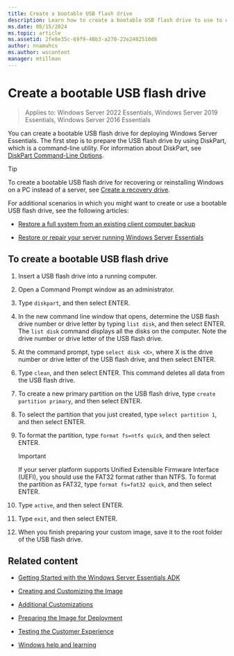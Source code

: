 ```yaml
---
title: Create a bootable USB flash drive
description: Learn how to create a bootable USB flash drive to use to deploy Windows Server Essentials.
ms.date: 08/15/2024
ms.topic: article
ms.assetid: 2fe8e35c-69f9-40b3-a270-22e2402510d8
author: nnamuhcs
ms.author: wscontent
manager: mtillman
---
```


# Create a bootable USB flash drive

>Applies to: Windows Server 2022 Essentials, Windows Server 2019 Essentials, Windows Server 2016 Essentials

You can create a bootable USB flash drive for deploying Windows Server Essentials. The first step is to prepare the USB flash drive by using DiskPart, which is a command-line utility. For information about DiskPart, see [DiskPart Command-Line Options](../../WindowsServerDocs/administration/windows-commands/diskpart.md).

> [!TIP]
> To create a bootable USB flash drive for recovering or reinstalling Windows on a PC instead of a server, see [Create a recovery drive](https://support.microsoft.com/help/4026852/windows-create-a-recovery-drive).

For additional scenarios in which you might want to create or use a bootable USB flash drive, see the following articles:

- [Restore a full system from an existing client computer backup](../manage/restore-a-full-system-from-an-existing-client-computer-backup.md)

- [Restore or repair your server running Windows Server Essentials](../manage/restore-or-repair-your-server-running-windows-server-essentials.md)


## To create a bootable USB flash drive

1.  Insert a USB flash drive into a running computer.

2.  Open a Command Prompt window as an administrator.

3.  Type `diskpart`, and then select ENTER.

4.  In the new command line window that opens, determine the USB flash drive number or drive letter by typing `list disk`, and then select ENTER. The `list disk` command displays all the disks on the computer. Note the drive number or drive letter of the USB flash drive.

5.  At the command prompt, type `select disk <X>`, where X is the drive number or drive letter of the USB flash drive, and then select ENTER.

6.  Type `clean`, and then select ENTER. This command deletes all data from the USB flash drive.

7.  To create a new primary partition on the USB flash drive, type `create partition primary`, and then select ENTER.

8.  To select the partition that you just created, type `select partition 1`, and then select ENTER.

9. To format the partition, type `format fs=ntfs quick`, and then select ENTER.

    > [!IMPORTANT]
    > If your server platform supports Unified Extensible Firmware Interface (UEFI), you should use the FAT32 format rather than NTFS. To format the partition as FAT32, type `format fs=fat32 quick`, and then select ENTER.

10. Type `active`, and then select ENTER.

11. Type `exit`, and then select ENTER.

12. When you finish preparing your custom image, save it to the root folder of the USB flash drive.

## Related content

- [Getting Started with the Windows Server Essentials ADK](Getting-Started-with-the-Windows-Server-Essentials-ADK.md)
- [Creating and Customizing the Image](Creating-and-Customizing-the-Image.md)
- [Additional Customizations](Additional-Customizations.md)
- [Preparing the Image for Deployment](Preparing-the-Image-for-Deployment.md)
- [Testing the Customer Experience](Testing-the-Customer-Experience.md)

- [Windows help and learning](https://windows.microsoft.com/windows/support)
